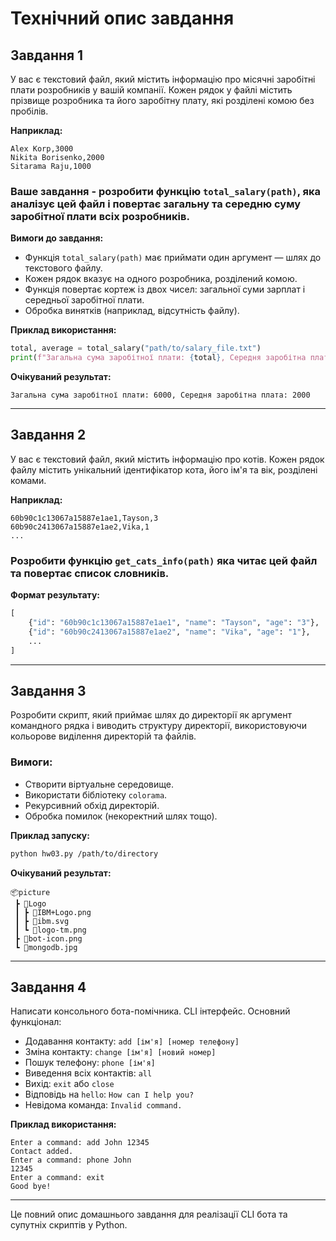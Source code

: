 # Технічний опис завдання

## Завдання 1

У вас є текстовий файл, який містить інформацію про місячні заробітні плати розробників у вашій компанії. Кожен рядок у файлі містить прізвище розробника та його заробітну плату, які розділені комою без пробілів.

**Наприклад:**
```
Alex Korp,3000
Nikita Borisenko,2000
Sitarama Raju,1000
```

### Ваше завдання - розробити функцію `total_salary(path)`, яка аналізує цей файл і повертає загальну та середню суму заробітної плати всіх розробників.

**Вимоги до завдання:**
- Функція `total_salary(path)` має приймати один аргумент — шлях до текстового файлу.
- Кожен рядок вказує на одного розробника, розділений комою.
- Функція повертає кортеж із двох чисел: загальної суми зарплат і середньої заробітної плати.
- Обробка винятків (наприклад, відсутність файлу).

**Приклад використання:**
```python
total, average = total_salary("path/to/salary_file.txt")
print(f"Загальна сума заробітної плати: {total}, Середня заробітна плата: {average}")
```

**Очікуваний результат:**
```
Загальна сума заробітної плати: 6000, Середня заробітна плата: 2000
```

---

## Завдання 2

У вас є текстовий файл, який містить інформацію про котів. Кожен рядок файлу містить унікальний ідентифікатор кота, його ім'я та вік, розділені комами.

**Наприклад:**
```
60b90c1c13067a15887e1ae1,Tayson,3
60b90c2413067a15887e1ae2,Vika,1
...
```

### Розробити функцію `get_cats_info(path)` яка читає цей файл та повертає список словників.

**Формат результату:**
```python
[
    {"id": "60b90c1c13067a15887e1ae1", "name": "Tayson", "age": "3"},
    {"id": "60b90c2413067a15887e1ae2", "name": "Vika", "age": "1"},
    ...
]
```

---

## Завдання 3

Розробити скрипт, який приймає шлях до директорії як аргумент командного рядка і виводить структуру директорії, використовуючи кольорове виділення директорій та файлів.

### Вимоги:
- Створити віртуальне середовище.
- Використати бібліотеку `colorama`.
- Рекурсивний обхід директорій.
- Обробка помилок (некоректний шлях тощо).

**Приклад запуску:**
```bash
python hw03.py /path/to/directory
```

**Очікуваний результат:**
```
📦picture
 ┣ 📂Logo
 ┃ ┣ 📜IBM+Logo.png
 ┃ ┣ 📜ibm.svg
 ┃ ┗ 📜logo-tm.png
 ┣ 📜bot-icon.png
 ┗ 📜mongodb.jpg
```

---

## Завдання 4

Написати консольного бота-помічника. CLI інтерфейс. Основний функціонал:

- Додавання контакту: `add [ім'я] [номер телефону]`
- Зміна контакту: `change [ім'я] [новий номер]`
- Пошук телефону: `phone [ім'я]`
- Виведення всіх контактів: `all`
- Вихід: `exit` або `close`
- Відповідь на `hello`: `How can I help you?`
- Невідома команда: `Invalid command.`

**Приклад використання:**
```text
Enter a command: add John 12345
Contact added.
Enter a command: phone John
12345
Enter a command: exit
Good bye!
```

---

Це повний опис домашнього завдання для реалізації CLI бота та супутніх скриптів у Python.
